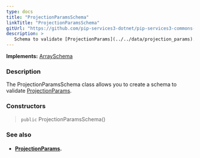 ```yaml
---
type: docs
title: "ProjectionParamsSchema"
linkTitle: "ProjectionParamsSchema"
gitUrl: "https://github.com/pip-services3-dotnet/pip-services3-commons-dotnet"
description: >
   Schema to validate [ProjectionParams](../../data/projection_params).
---
```


**Implements:** [ArraySchema](../array_schema)

### Description

The ProjectionParamsSchema class allows you to create a schema to validate [ProjectionParams](../../data/projection_params).

### Constructors

> `public` ProjectionParamsSchema()

### See also
- #### [ProjectionParams](../../data/projection_params).
